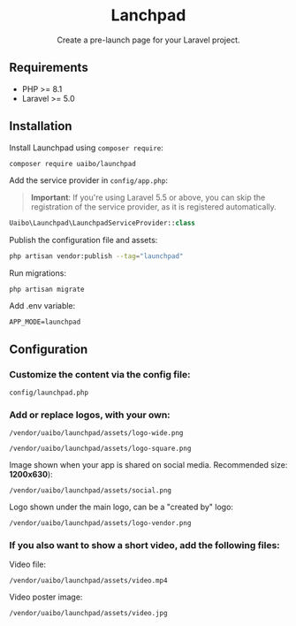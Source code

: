 <h1 align="center">Lanchpad</h1>

<p align="center">
Create a pre-launch page for your Laravel project.
</p>

## Requirements

- PHP >= 8.1
- Laravel >= 5.0

## Installation

Install Launchpad using `composer require`:

```bash
composer require uaibo/launchpad
```

Add the service provider in `config/app.php`:

> **Important**: If you're using Laravel 5.5 or above, you can skip the registration
> of the service provider, as it is registered automatically.

```php
Uaibo\Launchpad\LaunchpadServiceProvider::class
```

Publish the configuration file and assets:

```bash
php artisan vendor:publish --tag="launchpad"
```

Run migrations:
```
php artisan migrate
```


Add .env variable:
```
APP_MODE=launchpad
```

## Configuration

### Customize the content via the config file:

```config/launchpad.php```


### Add or replace logos, with your own:

```
/vendor/uaibo/launchpad/assets/logo-wide.png
```
```
/vendor/uaibo/launchpad/assets/logo-square.png
```
Image shown when your app is shared on social media. Recommended size: **1200x630**):
```
/vendor/uaibo/launchpad/assets/social.png
```
Logo shown under the main logo, can be a "created by" logo:
```
/vendor/uaibo/launchpad/assets/logo-vendor.png
``` 

### If you also want to show a short video, add the following files:

Video file:

```
/vendor/uaibo/launchpad/assets/video.mp4
```
Video poster image:
```
/vendor/uaibo/launchpad/assets/video.jpg
```

